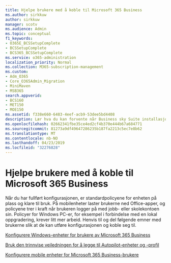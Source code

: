 ```yaml
---
title: Hjelpe brukere med å koble til Microsoft 365 Business
ms.author: sirkkuw
author: sirkkuw
manager: scotv
ms.audience: Admin
ms.topic: conceptual
f1_keywords:
- O365E_BCSSetupComplete
- BCSSetupComplete
- BCS365_BCSSetupComplete
ms.service: o365-administration
localization_priority: Normal
ms.collection: M365-subscription-management
ms.custom:
- Adm_O365
- Core_O365Admin_Migration
- MiniMaven
- MSB365
search.appverid:
- BCS160
- MET150
- MOE150
ms.assetid: f338e660-6483-4eef-acb9-53dee5bd4408
description: Lær hva du kan forvente når Business sky Suite installasjonsprogrammet er ferdig.
ms.openlocfilehash: 02662341fbe35ce4ed2cf4b370e444b67a684771
ms.sourcegitcommit: 81273a9df49647286235b187fa2213c5ec7e8b62
ms.translationtype: MT
ms.contentlocale: nb-NO
ms.lasthandoff: 04/23/2019
ms.locfileid: "32276828"
---
```

# <a name="help-users-connect-to-microsoft-365-business"></a>Hjelpe brukere med å koble til Microsoft 365 Business

Når du har fullført konfigurasjonen, er standardpolicyene for enheten på plass og klare til bruk. På mobilenheter laster brukerne ned Office-apper, og policyene trer i kraft når brukeren logger på med jobb- eller skolekontoen sin. Policyer for Windows PC-er, for eksempel i forbindelse med en lokal oppgradering, krever litt mer arbeid. Henvis til og del følgende emner med brukerne slik at de kan utføre konfigurasjonen og koble seg til.
  
[Konfigurere Windows-enheter for brukere av Microsoft 365 Business](set-up-windows-devices.md)
  
[Bruk den trinnvise veiledningen for å legge til Autopilot-enheter og -profil](add-autopilot-devices-and-profile.md)
  
[Konfigurere mobile enheter for Microsoft 365 Business-brukere](set-up-mobile-devices.md)
  


